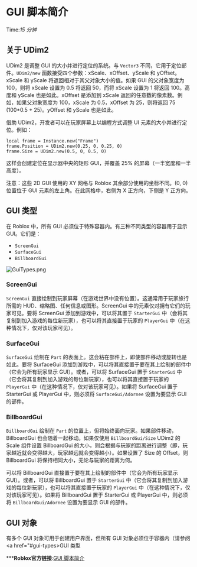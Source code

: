 # GUI 脚本简介 
Time:<em>15  分钟</em>

## 关于 UDim2

UDim2 是调整 GUI 的大小并进行定位的系统。与 `Vector3` 不同，它用于定位部件。`UDim2/new` 函数接受四个参数：xScale、xOffset、yScale 和 yOffset。xScale 和 yScale 将返回相对于其父对象大小的值。如果 GUI 的父对象宽度为 100，则将 xScale 设置为 0.5 将返回 50，而将 xScale 设置为 1 将返回 100。高度和 yScale 也是如此。xOffset 是添加到 xScale 返回的任意数的像素数。例如，如果父对象宽度为 100，xScale 为 0.5，xOffset 为 25，则将返回 75 (100*0.5 + 25)。yOffset 和 yScale 也是如此。

借助 UDim2，开发者可以在玩家屏幕上以编程方式调整 UI 元素的大小并进行定位。例如：
    
    
    local frame = Instance.new("Frame")
    frame.Position = UDim2.new(0.25, 0, 0.25, 0)
    frame.Size = UDim2.new(0.5, 0, 0.5, 0)
    

这样会创建定位在显示器中央的矩形 GUI，并覆盖 25% 的屏幕（一半宽度和一半高度）。

注意：这些 2D GUI 使用的 XY 网格与 Roblox 其余部分使用的坐标不同。(0, 0) 位置位于 GUI 元素的左上角。在此网格中，右侧为 X 正方向，下侧是 Y 正方向。 

## GUI 类型

在 Roblox 中，所有 GUI 必须位于特殊容器内。有三种不同类型的容器用于显示 GUI。它们是：

  * `ScreenGui`
  * `SurfaceGui`
  * `BillboardGui`

![GuiTypes.png](https://developer.roblox.com/assets/blt5c4ac4854c6270ae/GuiTypes.png)



### ScreenGui

`ScreenGui` 直接绘制到玩家屏幕（在游戏世界中没有位置）。这通常用于玩家旅行所需的 HUD、缩略图、任何信息或图形。ScreenGui 中的元素仅对拥有它们的玩家可见。要将 ScreenGui 添加到游戏中，可以将其置于 `StarterGui` 中（会将其复制到加入游戏的每位新玩家），也可以将其直接置于玩家的 `PlayerGui` 中（在这种情况下，仅对该玩家可见）。

### SurfaceGui

`SurfaceGui` 绘制在 `Part` 的表面上。这会粘在部件上，即使部件移动或旋转也是如此。要将 SurfaceGui 添加到游戏中，可以将其直接置于要在其上绘制的部件中（它会为所有玩家显示 GUI）。或者，可以将 SurfaceGui 置于 `StarterGui` 中（它会将其复制到加入游戏的每位新玩家），也可以将其直接置于玩家的 `PlayerGui` 中（在这种情况下，仅对该玩家可见）。如果将 SurfaceGui 置于 StarterGui 或 PlayerGui 中，则必须将 `SurfaceGui/Adornee` 设置为要显示 GUI 的部件。

### BillboardGui

`BillboardGui` 绘制在 `Part` 的位置上，但将始终面向玩家。如果部件移动，BillboardGui 也会随着一起移动。如果仅使用 `BillboardGui/Size` UDim2 的 Scale 组件设置 BillboardGui 的大小，则会根据与玩家的距离进行调整（即，玩家越近就会变得越大，玩家越远就会变得越小）。如果设置了 Size 的 Offset，则 BillboardGui 将保持相同大小，无论与玩家的距离为何。

可以将 BillboardGui 直接置于要在其上绘制的部件中（它会为所有玩家显示 GUI）。或者，可以将 BillboardGui 置于 `StarterGui` 中（它会将其复制到加入游戏的每位新玩家），也可以将其直接置于玩家的 `PlayerGui` 中（在这种情况下，仅对该玩家可见）。如果将 BillboardGui 置于 StarterGui 或 PlayerGui 中，则必须将 `BillboardGui/Adornee` 设置为要显示 GUI 的部件。

## GUI 对象

有多个 GUI 对象可用于创建用户界面，但所有 GUI 对象必须位于容器内（请参阅<a href="#gui-types>GUI 类型



***__Roblox官方链接__:[GUI 脚本简介](https://developer.roblox.com/zh-cn/articles/Fundamentals-of-Scripting-with-GUIs)